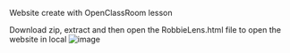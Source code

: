 Website create with OpenClassRoom lesson

Download zip, extract and then open the RobbieLens.html file to open the website in local
![image](https://github.com/Mahnwe/OpenClassRoomHtmlSite/assets/120069846/d67a1a0b-0b54-4546-885c-972662c57c5a)
